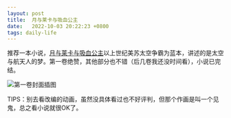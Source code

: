 ```yaml
---
layout: post
title:  月与莱卡与吸血公主
date:   2022-10-03 20:22:23 +0800
tags: daily-life
---
```


推荐一本小说，[月与莱卡与吸血公主](https://zh.moegirl.org.cn/zh-hans/月与莱卡与吸血公主)以上世纪美苏太空争霸为蓝本，讲述的是太空与航天人的梦。第一卷绝赞，其他部分也不错（后几卷我还没时间看），小说已完结。

![第一卷封面插图](https://img.moegirl.org.cn/common/thumb/3/39/Tsuki_Iaika_Nosferatu_01.webp/336px-Tsuki_Iaika_Nosferatu_01.webp "第一卷封面插图")

TIPS：别去看改编的动画，虽然没具体看过也不好评判，但那个作画是叫一个见鬼，总之看小说就很OK了。
